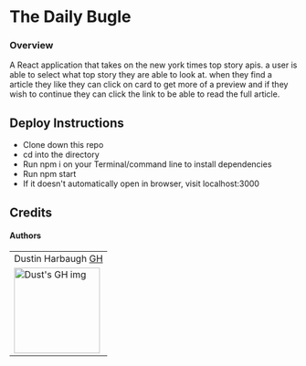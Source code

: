 # The Daily Bugle


### Overview
A React application that takes on the new york times top story apis. a user is able to select what top story they are able to look at. when they find a article they like they can click on card to get more of a preview and if they wish to continue they can click the link to be able to read the full article. 

## Deploy Instructions
* Clone down this repo
* cd into the directory
* Run npm i on your Terminal/command line to install dependencies
* Run npm start
* If it doesn't automatically open in browser, visit localhost:3000


## Credits
#### Authors
<table>
  <tr>
    <td> Dustin Harbaugh <a href="https://github.com/Thee-Dust">GH</td>
  </tr> 
  <td>
    <img src="https://avatars.githubusercontent.com/u/75390410?v=4" alt="Dust's GH img"
  width="150" height="auto" />
  </td>

</table>
